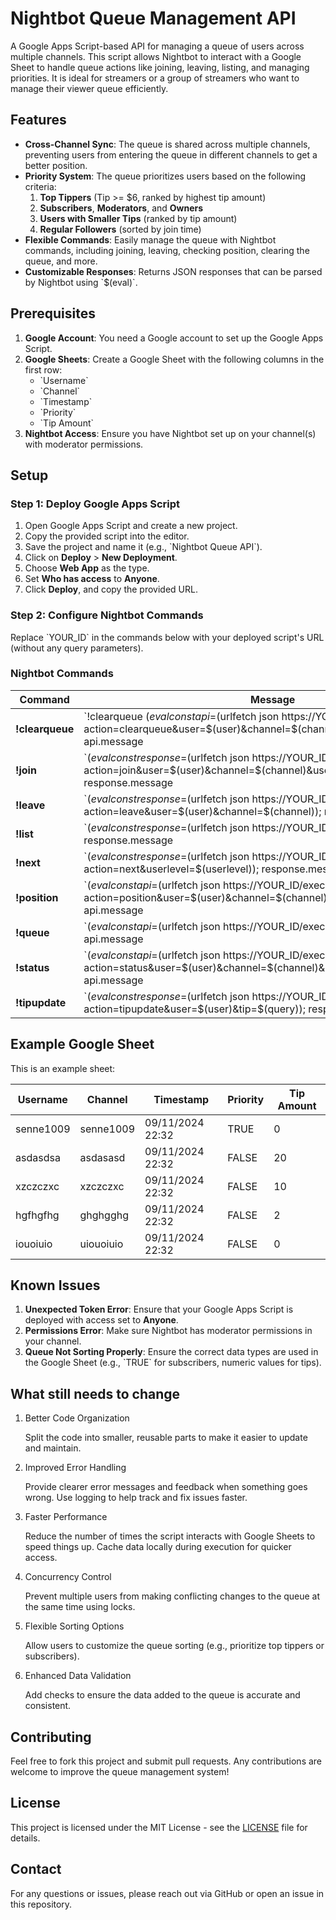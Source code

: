 
# Nightbot Queue Management API

A Google Apps Script-based API for managing a queue of users across multiple channels. This script allows Nightbot to interact with a Google Sheet to handle queue actions like joining, leaving, listing, and managing priorities. It is ideal for streamers or a group of streamers who want to manage their viewer queue efficiently.

## Features

- **Cross-Channel Sync**: The queue is shared across multiple channels, preventing users from entering the queue in different channels to get a better position.
- **Priority System**: The queue prioritizes users based on the following criteria:
  1. **Top Tippers** (Tip >= $6, ranked by highest tip amount)
  2. **Subscribers**, **Moderators**, and **Owners**
  3. **Users with Smaller Tips** (ranked by tip amount)
  4. **Regular Followers** (sorted by join time)
- **Flexible Commands**: Easily manage the queue with Nightbot commands, including joining, leaving, checking position, clearing the queue, and more.
- **Customizable Responses**: Returns JSON responses that can be parsed by Nightbot using \`$(eval)\`.

## Prerequisites

1. **Google Account**: You need a Google account to set up the Google Apps Script.
2. **Google Sheets**: Create a Google Sheet with the following columns in the first row:
   - \`Username\`
   - \`Channel\`
   - \`Timestamp\`
   - \`Priority\`
   - \`Tip Amount\`
3. **Nightbot Access**: Ensure you have Nightbot set up on your channel(s) with moderator permissions.

## Setup

### Step 1: Deploy Google Apps Script

1. Open Google Apps Script and create a new project.
2. Copy the provided script into the editor.
3. Save the project and name it (e.g., \`Nightbot Queue API\`).
4. Click on **Deploy** > **New Deployment**.
5. Choose **Web App** as the type.
6. Set **Who has access** to **Anyone**.
7. Click **Deploy**, and copy the provided URL.

### Step 2: Configure Nightbot Commands

Replace \`YOUR_ID\` in the commands below with your deployed script's URL (without any query parameters).

### Nightbot Commands

| Command       | Message                                                                                                                           | Userlevel   |
|---------------|-----------------------------------------------------------------------------------------------------------------------------------|-------------|
| **!clearqueue** | \`!clearqueue $(eval const api=$(urlfetch json https://YOUR_ID/exec?action=clearqueue&user=$(user)&channel=$(channel)&userlevel=$(userlevel)); api.message || api.error || "An error occurred.")\` | Moderator   |
| **!join**       | \`$(eval const response=$(urlfetch json https://YOUR_ID/exec?action=join&user=$(user)&channel=$(channel)&userlevel=$(userlevel)&tip=0); response.message || response.error || "Unexpected error.")\` | Everyone    |
| **!leave**      | \`$(eval const response=$(urlfetch json https://YOUR_ID/exec?action=leave&user=$(user)&channel=$(channel)); response.message || response.error || "Unexpected error.")\` | Everyone    |
| **!list**       | \`$(eval const response=$(urlfetch json https://YOUR_ID/exec?action=list); response.message || response.error || "Unexpected error.")\` | Everyone    |
| **!next**       | \`$(eval const response=$(urlfetch json https://YOUR_ID/exec?action=next&userlevel=$(userlevel)); response.message || response.error || "Unexpected error.")\` | Moderator   |
| **!position**   | \`$(eval const api=$(urlfetch json https://YOUR_ID/exec?action=position&user=$(user)&channel=$(channel)&userlevel=$(userlevel)); api.message || api.error || "An error occurred.")\` | Everyone    |
| **!queue**      | \`$(eval const api=$(urlfetch json https://YOUR_ID/exec?action=queueinfo); api.message || api.error || "An error occurred.")\` | Everyone    |
| **!status**     | \`$(eval const api=$(urlfetch json https://YOUR_ID/exec?action=status&user=$(user)&channel=$(channel)&userlevel=$(userlevel)); api.message || api.error || "An error occurred.")\` | Everyone    |
| **!tipupdate**  | \`$(eval const response=$(urlfetch json https://YOUR_ID/exec?action=tipupdate&user=$(user)&tip=$(query)); response.message || response.error || "Unexpected error.")\` | Moderator   |

## Example Google Sheet

This is an example sheet:

| Username   | Channel    | Timestamp         | Priority | Tip Amount |
|------------|------------|-------------------|----------|------------|
| senne1009  | senne1009  | 09/11/2024 22:32  | TRUE     | 0          |
| asdasdsa   | asdasasd   | 09/11/2024 22:32  | FALSE    | 20         |
| xzczczxc   | xzczczxc   | 09/11/2024 22:32  | FALSE    | 10         |
| hgfhgfhg   | ghghgghg   | 09/11/2024 22:32  | FALSE    | 2          |
| iouoiuio   | uiouoiuio  | 09/11/2024 22:32  | FALSE    | 0          |

## Known Issues

1. **Unexpected Token Error**: Ensure that your Google Apps Script is deployed with access set to **Anyone**.
2. **Permissions Error**: Make sure Nightbot has moderator permissions in your channel.
3. **Queue Not Sorting Properly**: Ensure the correct data types are used in the Google Sheet (e.g., \`TRUE\` for subscribers, numeric values for tips).

## What still needs to change

1. Better Code Organization

    Split the code into smaller, reusable parts to make it easier to update and maintain.

2. Improved Error Handling

    Provide clearer error messages and feedback when something goes wrong.
    Use logging to help track and fix issues faster.

3. Faster Performance

    Reduce the number of times the script interacts with Google Sheets to speed things up.
    Cache data locally during execution for quicker access.

4. Concurrency Control

    Prevent multiple users from making conflicting changes to the queue at the same time using locks.

5. Flexible Sorting Options

    Allow users to customize the queue sorting (e.g., prioritize top tippers or subscribers).

6. Enhanced Data Validation

    Add checks to ensure the data added to the queue is accurate and consistent.

## Contributing

Feel free to fork this project and submit pull requests. Any contributions are welcome to improve the queue management system!

## License

This project is licensed under the MIT License - see the [LICENSE](LICENSE) file for details.

## Contact

For any questions or issues, please reach out via GitHub or open an issue in this repository.
